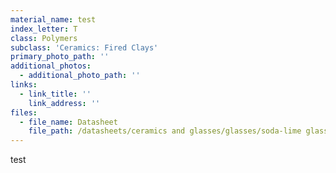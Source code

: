 ```yaml
---
material_name: test
index_letter: T
class: Polymers
subclass: 'Ceramics: Fired Clays'
primary_photo_path: ''
additional_photos:
  - additional_photo_path: ''
links:
  - link_title: ''
    link_address: ''
files:
  - file_name: Datasheet
    file_path: /datasheets/ceramics and glasses/glasses/soda-lime glass.pdf
---
```


test